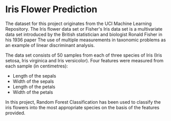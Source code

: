 # Iris Flower Prediction

The dataset for this project originates from the UCI Machine Learning Repository. The Iris flower data set or Fisher's Iris data set is a multivariate data set introduced by the British statistician and biologist Ronald Fisher in his 1936 paper The use of multiple measurements in taxonomic problems as an example of linear discriminant analysis.

The data set consists of 50 samples from each of three species of Iris (Iris setosa, Iris virginica and Iris versicolor).
Four features were measured from each sample (in centimetres):
- Length of the sepals
- Width of the sepals
- Length of the petals
- Width of the petals

In this project, Random Forest Classification has been used to classify the iris flowers into the most appropriate species on the basis of the features provided.
